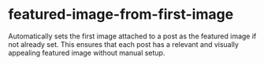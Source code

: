 # featured-image-from-first-image
Automatically sets the first image attached to a post as the featured image if not already set. This ensures that each post has a relevant and visually appealing featured image without manual setup.
